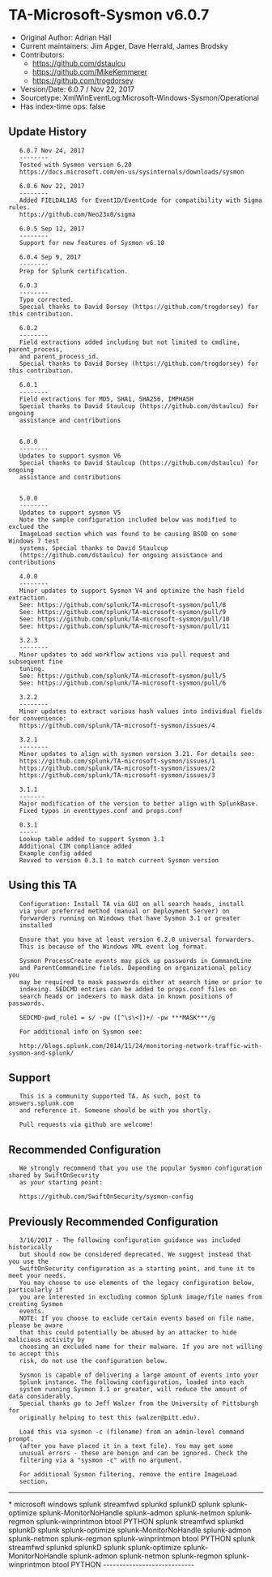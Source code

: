 # TA-Microsoft-Sysmon v6.0.7
       
* Original Author: Adrian Hall
* Current maintainers: Jim Apger, Dave Herrald, James Brodsky 
* Contributors:
  * https://github.com/dstaulcu
  * https://github.com/MikeKemmerer
  * https://github.com/trogdorsey
* Version/Date: 6.0.7 / Nov 22, 2017
* Sourcetype: XmlWinEventLog:Microsoft-Windows-Sysmon/Operational
* Has index-time ops: false

Update History
----------------------------
       6.0.7 Nov 24, 2017
       --------
       Tested with Sysmon version 6.20
       https://docs.microsoft.com/en-us/sysinternals/downloads/sysmon

       6.0.6 Nov 22, 2017
       --------
       Added FIELDALIAS for EventID/EventCode for compatibility with Sigma rules.
       https://github.com/Neo23x0/sigma 

       6.0.5 Sep 12, 2017
       --------
       Support for new features of Sysmon v6.10

       6.0.4 Sep 9, 2017
       --------
       Prep for Splunk certification.

       6.0.3
       --------
       Typo corrected.
       Special thanks to David Dorsey (https://github.com/trogdorsey) for this contribution.

       6.0.2
       --------
       Field extractions added including but not limited to cmdline, parent_process, 
       and parent_process_id.
       Special thanks to David Dorsey (https://github.com/trogdorsey) for this contribution.

       6.0.1
       --------
       Field extractions for MD5, SHA1, SHA256, IMPHASH
       Special thanks to David Staulcup (https://github.com/dstaulcu) for ongoing 
       assistance and contributions 

                  
       6.0.0
       --------
       Updates to support sysmon V6
       Special thanks to David Staulcup (https://github.com/dstaulcu) for ongoing 
       assistance and contributions 


       5.0.0
       --------
       Updates to support sysmon V5
       Note the sample configuration included below was modified to exclued the 
       ImageLoad section which was found to be causing BSOD on some Windows 7 test 
       systems. Special thanks to David Staulcup 
       (https://github.com/dstaulcu) for ongoing assistance and contributions 

       4.0.0
       --------
       Minor updates to support Sysmon V4 and optimize the hash field extraction. 
       See: https://github.com/splunk/TA-microsoft-sysmon/pull/8
       See: https://github.com/splunk/TA-microsoft-sysmon/pull/9
       See: https://github.com/splunk/TA-microsoft-sysmon/pull/10
       See: https://github.com/splunk/TA-microsoft-sysmon/pull/11

       3.2.3
       --------
       Minor updates to add workflow actions via pull request and subsequent fine 
       tuning.
       See: https://github.com/splunk/TA-microsoft-sysmon/pull/5
       See: https://github.com/splunk/TA-microsoft-sysmon/pull/6

       3.2.2
       --------
       Minor updates to extract various hash values into individual fields for convenience:
       https://github.com/splunk/TA-microsoft-sysmon/issues/4

       3.2.1
       --------
       Minor updates to align with sysmon version 3.21. For details see:
       https://github.com/splunk/TA-microsoft-sysmon/issues/1
       https://github.com/splunk/TA-microsoft-sysmon/issues/2
       https://github.com/splunk/TA-microsoft-sysmon/issues/3

       3.1.1
       -------
       Major modification of the version to better align with SplunkBase.
       Fixed typos in eventtypes.conf and props.conf

       0.3.1
       -----
       Lookup table added to support Sysmon 3.1
       Additional CIM compliance added
       Example config added
       Revved to version 0.3.1 to match current Sysmon version


Using this TA
----------------------------

       Configuration: Install TA via GUI on all search heads, install
       via your preferred method (manual or Deployment Server) on
       forwarders running on Windows that have Sysmon 3.1 or greater
       installed

       Ensure that you have at least version 6.2.0 universal forwarders.
       This is because of the Windows XML event log format.
  
       Sysmon ProcessCreate events may pick up passwords in CommandLine
       and ParentCommandLine fields. Depending on organizational policy you 
       may be required to mask passwords either at search time or prior to
       indexing. SEDCMD entries can be added to props.conf files on 
       search heads or indexers to mask data in known positions of passwords. 

       SEDCMD-pwd_rule1 = s/ -pw ([^\s\<])+/ -pw ***MASK***/g

       For additional info on Sysmon see:

       http://blogs.splunk.com/2014/11/24/monitoring-network-traffic-with-sysmon-and-splunk/

Support
----------------------------

       This is a community supported TA. As such, post to answers.splunk.com
       and reference it. Someone should be with you shortly.

       Pull requests via github are welcome!

Recommended Configuration
----------------------------
       We strongly recommend that you use the popular Sysmon configuration shared by SwiftOnSecurity 
       as your starting point:

       https://github.com/SwiftOnSecurity/sysmon-config

Previously Recommended Configuration
----------------------------
       3/16/2017 - The following configuration guidance was included historically
       but should now be considered deprecated. We suggest instead that you use the 
       SwiftOnSecurity configuration as a starting point, and tune it to meet your needs. 
       You may choose to use elements of the legacy configuration below, particularly if 
       you are interested in excluding common Splunk image/file names from creating Sysmon 
       events. 
       NOTE: If you choose to exclude certain events based on file name, please be aware 
       that this could potentially be abused by an attacker to hide malicious activity by 
       choosing an excluded name for their malware. If you are not willing to accept this 
       risk, do not use the configuration below.

       Sysmon is capable of delivering a large amount of events into your
       Splunk instance. The following configuration, loaded into each
       system running Sysmon 3.1 or greater, will reduce the amount of data considerably.
       Special thanks go to Jeff Walzer from the University of Pittsburgh for
       originally helping to test this (walzer@pitt.edu).

       Load this via sysmon -c (filename) from an admin-level command prompt.
       (after you have placed it in a text file). You may get some 
       unusual errors - these are benign and can be ignored. Check the
       filtering via a "sysmon -c" with no argument.

       For additional Sysmon filtering, remove the entire ImageLoad 
       section.

----------------------------
<Sysmon schemaversion="3.2">
  <HashAlgorithms>*</HashAlgorithms>
  <EventFiltering>
    <!-- Log all drivers except if the signature -->
    <!-- contains Microsoft or Windows -->
    <DriverLoad onmatch="exclude">
      <Signature condition="contains">microsoft</Signature>
      <Signature condition="contains">windows</Signature>
    </DriverLoad>
    <!-- Exclude certain processes that cause high event volumes -->
    <ProcessCreate onmatch="exclude">
      <Image condition="contains">splunk</Image>
      <Image condition="contains">streamfwd</Image>
      <Image condition="contains">splunkd</Image>
      <Image condition="contains">splunkD</Image>
      <Image condition="contains">splunk</Image>
      <Image condition="contains">splunk-optimize</Image>
      <Image condition="contains">splunk-MonitorNoHandle</Image>
      <Image condition="contains">splunk-admon</Image>
      <Image condition="contains">splunk-netmon</Image>
      <Image condition="contains">splunk-regmon</Image>
      <Image condition="contains">splunk-winprintmon</Image>
      <Image condition="contains">btool</Image>
      <Image condition="contains">PYTHON</Image>
    </ProcessCreate>
    <ProcessTerminate onmatch="exclude">
      <Image condition="contains">splunk</Image>
      <Image condition="contains">streamfwd</Image>
      <Image condition="contains">splunkd</Image>
      <Image condition="contains">splunkD</Image>
      <Image condition="contains">splunk</Image>
      <Image condition="contains">splunk-optimize</Image>
      <Image condition="contains">splunk-MonitorNoHandle</Image>
      <Image condition="contains">splunk-admon</Image>
      <Image condition="contains">splunk-netmon</Image>
      <Image condition="contains">splunk-regmon</Image>
      <Image condition="contains">splunk-winprintmon</Image>
      <Image condition="contains">btool</Image>
      <Image condition="contains">PYTHON</Image>
    </ProcessTerminate>
    <FileCreateTime onmatch="exclude">
      <Image condition="contains">splunk</Image>
      <Image condition="contains">streamfwd</Image>
      <Image condition="contains">splunkd</Image>
      <Image condition="contains">splunkD</Image>
      <Image condition="contains">splunk</Image>
      <Image condition="contains">splunk-optimize</Image>
      <Image condition="contains">splunk-MonitorNoHandle</Image>
      <Image condition="contains">splunk-admon</Image>
      <Image condition="contains">splunk-netmon</Image>
      <Image condition="contains">splunk-regmon</Image>
      <Image condition="contains">splunk-winprintmon</Image>
      <Image condition="contains">btool</Image>
      <Image condition="contains">PYTHON</Image>
    </FileCreateTime>
  </EventFiltering>
</Sysmon>
----------------------------
